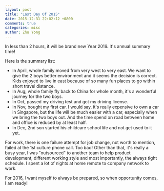 ```yaml
---
layout: post
title: "Last Day Of 2015"
date: 2015-12-31 22:02:12 +0800
comments: true
categories: misc
author: Zhu Yong
---
```


In less than 2 hours, it will be brand new Year 2016. It's annual summary time!

Here is the summary list:

* In April, whole family moved from very west to very east. We want to give the 2 boys better environment and it seems the decision is correct. Kids enjoyed to live in east because of so many fun places to go within short travel distance. 
* In Aug, whole family fly back to China for whole month, it's a wonderful journey for the two boys.  
* In Oct, passed my driving test and got my driving license. 
* In Nov, bought my first car. I would say, it's really expensive to own a car in Singapore, but the life will be much easier with a car, especially when we bring the two boys out. And the time spend on road between home and office is reduced by at least half. 
* In Dec, 2nd son started his childcare school life and not get used to it yet. 

For work, there is one failure attempt for job change, not worth to mention, failed at the 1st culture phone call. Too bad! Other than that, it's really a busy year, I was "outsourced" to another team to help product development, different working style and most importantly, the always tight schedule. I spent a lot of nights at home remote to company network to work.  

For 2016, I want myself to always be prepared, so when opportunity comes, I am ready!
